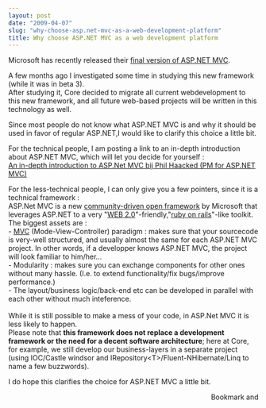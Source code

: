 ```yaml
---
layout: post
date: "2009-04-07"
slug: "why-choose-asp.net-mvc-as-a-web-development-platform"
title: Why choose ASP.NET MVC as a web development platform
---
```


<p>Microsoft has recently released their <a href="https://www.microsoft.com/downloads/details.aspx?FamilyID=53289097-73ce-43bf-b6a6-35e00103cb4b&amp;displaylang=en" target="_blank">final version of ASP.NET MVC</a>.</p>
<p>A few months ago I investigated some time in studying this new framework (while it was in beta 3).<br /> After studying it, Core decided to migrate all current webdevelopment to this new framework, and all future web-based projects will be written in this technology as well.</p>
<p>Since most people do not know what ASP.NET MVC is and why it should be used in favor of regular ASP.NET,I would like to clarify this choice a little bit.</p>
<p>For the technical people, I am posting a link to an in-depth introduction about ASP.NET MVC, which will let you decide for yourself :<br /> <a href="https://channel9.msdn.com/pdc2008/PC21/" target="_blank">An in-depth introduction to ASP.Net MVC bij Phil Haacked (PM for ASP.NET MVC)</a></p>
<p>For the less-technical people, I can only give you a few pointers, since it is a technical framework :<br /> ASP.Net MVC is a new <a href="https://haacked.com/archive/2009/04/01/aspnetmvc-open-source" target="_blank">community-driven open framework</a> by Microsoft that leverages ASP.NET to a very "<a href="https://en.wikipedia.org/wiki/Web_2.0" target="_blank">WEB 2.0</a>"-friendly,"<a href="https://rubyonrails.org/" target="_blank">ruby on rails</a>"-like toolkit.<br /> The biggest assets are :<br /> - <a href="https://en.wikipedia.org/wiki/Model%E2%80%93view%E2%80%93controller">MVC</a> (Mode-View-Controller) paradigm : makes sure that your sourcecode is very-well structured, and usually almost the same for each ASP.NET MVC project. In other words, if a developper knows ASP.NET MVC, the project will look familiar to him/her...<br /> - Modularity : makes sure you can exchange components for other ones without many hassle. (I.e. to extend functionality/fix bugs/improve performance.)<br /> - The layout/business logic/back-end etc can be developed in parallel with each other without much inteference.<br /> <br /> While it is still possible to make a mess of your code, in ASP.Net MVC it is less likely to happen.<br /> Please note that <strong>this framework does not replace a development framework or the need for a decent software architecture</strong>; here at Core, for example, we still develop our business-layers in a separate project (using IOC/Castle windsor and IRepository&lt;T&gt;/Fluent-NHibernate/Linq to name a few buzzwords).</p>
<p>I do hope this clarifies the choice for ASP.NET MVC a little bit.</p><div style="text-align:right"><a class="addthis_button" href="https://www.addthis.com/bookmark.php?v=250&amp;pub=xa-4aec37702e3161d4"><img src="https://s7.addthis.com/static/btn/v2/lg-share-en.gif" width="125" height="16" alt="Bookmark and Share" style="border:0"/></a><script type="text/javascript" src="https://s7.addthis.com/js/250/addthis_widget.js#pub=xa-4aec37702e3161d4"></script></div>
